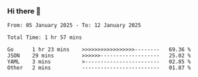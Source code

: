 ### Hi there 👋

<!--
**zhumeme/zhumeme** is a ✨ _special_ ✨ repository because its `README.md` (this file) appears on your GitHub profile.

Here are some ideas to get you started:

- 🔭 I’m currently working on ...
- 🌱 I’m currently learning ...
- 👯 I’m looking to collaborate on ...
- 🤔 I’m looking for help with ...
- 💬 Ask me about ...
- 📫 How to reach me: ...
- 😄 Pronouns: ...
- ⚡ Fun fact: ...
-->

<!--START_SECTION:waka-->

```all_time
From: 05 January 2025 - To: 12 January 2025

Total Time: 1 hr 57 mins

Go      1 hr 23 mins    >>>>>>>>>>>>>>>>>--------   69.36 %
JSON    29 mins         >>>>>>-------------------   25.02 %
YAML    3 mins          >------------------------   02.85 %
Other   2 mins          -------------------------   01.87 %
```

<!--END_SECTION:waka-->
